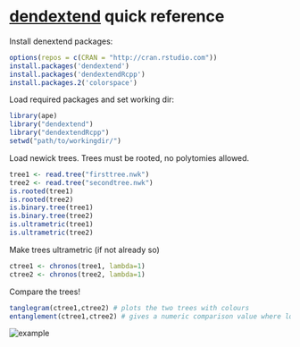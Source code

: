 [dendextend](https://github.com/talgalili/dendextend/) quick reference
======================================================================

Install denextend packages:

```R
options(repos = c(CRAN = "http://cran.rstudio.com"))
install.packages('dendextend')
install.packages('dendextendRcpp')
install.packages.2('colorspace')
```

Load required packages and set working dir:

```R
library(ape)
library("dendextend")
library("dendextendRcpp")
setwd("path/to/workingdir/")
```

Load newick trees. Trees must be rooted, no polytomies allowed.

```R
tree1 <- read.tree("firsttree.nwk")
tree2 <- read.tree("secondtree.nwk")
is.rooted(tree1)
is.rooted(tree2)
is.binary.tree(tree1)
is.binary.tree(tree2)
is.ultrametric(tree1)
is.ultrametric(tree2)
```

Make trees ultrametric (if not already so)

```R
ctree1 <- chronos(tree1, lambda=1)
ctree2 <- chronos(tree2, lambda=1)
````

Compare the trees!

```R
tanglegram(ctree1,ctree2) # plots the two trees with colours
entanglement(ctree1,ctree2) # gives a numeric comparison value where lower is better
```

![example](/imgs/dendextend_example.png)


